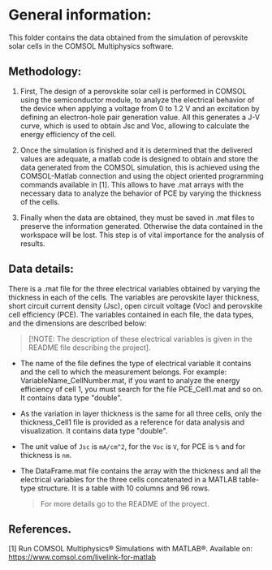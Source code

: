 # General information:

This folder contains the data obtained from the simulation of perovskite solar cells in the COMSOL Multiphysics software. 

## Methodology:

1. First, The design of a perovskite solar cell is performed in COMSOL using the semiconductor module, to analyze the electrical behavior of the device when applying a voltage from 0 to 1.2 V and an excitation by defining an electron-hole pair generation value. All this generates a J-V curve, which is used to obtain Jsc and Voc, allowing to calculate the energy efficiency of the cell.

2. Once the simulation is finished and it is determined that the delivered values are adequate, a matlab code is designed to obtain and store the data generated from the COMSOL simulation, this is achieved using the COMSOL-Matlab connection and using the object oriented programming commands available in [1]. This allows to have .mat arrays with the necessary data to analyze the behavior of PCE by varying the thickness of the cells.

3. Finally when the data are obtained, they must be saved in .mat files to preserve the information generated. Otherwise the data contained in the workspace will be lost. This step is of vital importance for the analysis of results.


## Data details:

There is a .mat file for the three electrical variables obtained by varying the thickness in each of the cells. The variables are perovskite layer thickness, short circuit current density (Jsc), open circuit voltage (Voc) and perovskite cell efficiency (PCE). The variables contained in each file, the data types, and the dimensions are described below:

>[!NOTE: The description of these electrical variables is given in the README file describing the project].

  
- The name of the file defines the type of electrical variable it contains and the cell to which the measurement belongs. For example: VariableName_CellNumber.mat, if you want to analyze the energy efficiency of cell 1, you must search for the file PCE_Cell1.mat and so on. It contains data type "double". 

- As the variation in layer thickness is the same for all three cells, only the thickness_Cell1 file is provided as a reference for data analysis and visualization. It contains data type "double".

- The unit value of `Jsc` is `mA/cm^2`, for the `Voc` is `V`, for PCE is `%` and for thickness is `nm`.

- The DataFrame.mat file contains the array with the thickness and all the electrical variables for the three cells concatenated in a MATLAB table-type structure. It is a table with 10 columns and 96 rows.

  > For more details go to the README of the proyect.

## References.
[1] Run COMSOL Multiphysics® Simulations with MATLAB®. Available on: https://www.comsol.com/livelink-for-matlab

